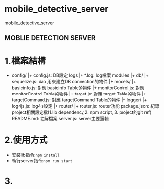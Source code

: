 # mobile_detective_server
mobile_detective_server
## MOBLIE DETECTION SERVER
#   1.檔案結構
+
    config/
    |+ config.js: DB設定
    logs
    |+ *.log: log檔案
    modules
    |+ db/
        |+ sequelize.js: dao 用來建立DB connection的物件
        |+ models/
            |+ basicinfo.js: 對應 basicinfo Table的物件
            |+ monitorControl.js: 對應 monitorControl Table的物件
            |+ target.js: 對應 target Table的物件
            |+ targetCommand.js: 對應 targetCommand Table的物件
    |+ logger/
        |+ log4js.js: log4js設定
    |+ router/
        |+ router.js: router功能
    package.json: 紀錄project相關設定檔(1.lib dependency,2. npm script, 3. project的git ref)
    README.md: 註解檔案
    server.js: server主要邏輯
#   2.使用方式
+   安裝lib指令:`npm install`
+   執行server指令:`npm run start`
#   3.